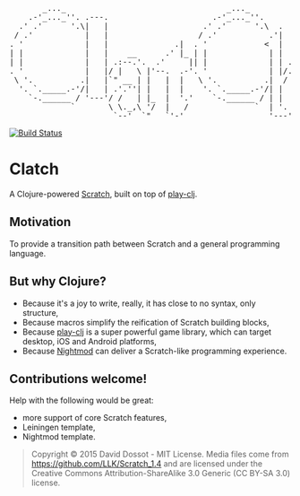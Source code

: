 <pre>
       _..._                                  _..._                  
    .-'_..._''. .---.                      .-'_..._''.               
  .' .'      '.\|   |                    .' .'      '.\  .           
 / .'           |   |                   / .'           .'|           
. '             |   |              .|  . '            <  |           
| |             |   |    __      .' |_ | |             | |           
| |             |   | .:--.'.  .'     || |             | | .'''-.    
. '             |   |/ |   \ |'--.  .-'. '             | |/.'''. \   
 \ '.          .|   |`" __ | |   |  |   \ '.          .|  /    | |   
  '. `._____.-'/|   | .'.''| |   |  |    '. `._____.-'/| |     | |   
    `-.______ / '---'/ /   | |_  |  '.'    `-.______ / | |     | |   
             `       \ \._,\ '/  |   /              `  | '.    | '.  
                      `--'  `"   `'-'                  '---'   '---' 
</pre>

[![Build Status](https://travis-ci.org/ddossot/clatch.svg)](https://travis-ci.org/ddossot/clatch)

# Clatch

A Clojure-powered [Scratch](https://scratch.mit.edu/), built on top of [play-clj](https://github.com/oakes/play-clj).


## Motivation

To provide a transition path between Scratch and a general programming language.


## But why Clojure?

- Because it's a joy to write, really, it has close to no syntax, only structure,
- Because macros simplify the reification of Scratch building blocks,
- Because [play-clj](https://github.com/oakes/play-clj) is a super powerful game library, which can target desktop, iOS and Android platforms,
- Because [Nightmod](https://github.com/oakes/Nightmod) can deliver a Scratch-like programming experience.


## Contributions welcome!

Help with the following would be great:

- more support of core Scratch features,
- Leiningen template,
- Nightmod template.


> Copyright © 2015 David Dossot - MIT License.
> Media files come from https://github.com/LLK/Scratch_1.4 and are licensed under the Creative Commons Attribution-ShareAlike 3.0 Generic (CC BY-SA 3.0) license.
